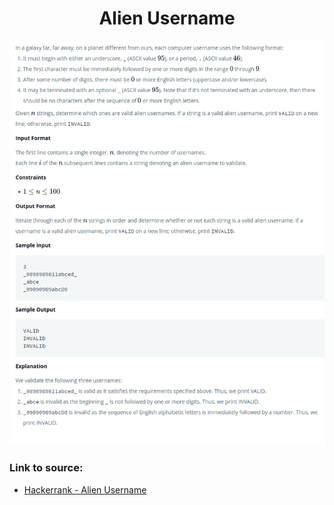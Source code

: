 <h1 align="center">Alien Username</h1>

![alt text](https://raw.githubusercontent.com/matthew01lokiet/Github-repos-images/main/Other/Regex/eidMuUwr_o.png)

### Link to source: 
- <a href="https://www.hackerrank.com/challenges/alien-username/problem">Hackerrank - Alien Username</a>

